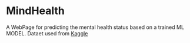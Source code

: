 # MindHealth
A WebPage for predicting the mental health status based on a trained ML MODEL. Dataet used from [Kaggle](https://www.kaggle.com/)
